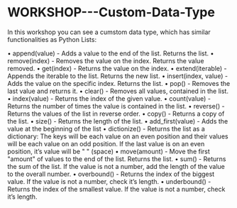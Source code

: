 # WORKSHOP---Custom-Data-Type

In this workshop you can see a cumstom data type, which has similar functionalities as Python Lists:

•	append(value) - Adds a value to the end of the list. Returns the list.
•	remove(index) - Removes the value on the index. Returns the value removed.
•	get(index) - Returns the value on the index.
•	extend(iterable) - Appends the iterable to the list. Returns the new list.
•	insert(index, value) - Adds the value on the specific index. Returns the list.
•	pop() - Removes the last value and returns it.
•	clear() - Removes all values, contained in the list.
•	index(value) - Returns the index of the given value.
•	count(value) - Returns the number of times the value is contained in the list.
•	reverse() - Returns the values of the list in reverse order.
•	copy() - Returns a copy of the list.
•	size() - Returns the length of the list.
•	add_first(value) - Adds the value at the beginning of the list
•	dictionize() - Returns the list as a dictionary: The keys will be each value on an even position and their values will be each value on an odd position. If the last value is on an even position, it’s value will be " " (space)
•	move(amount) - Move the first "amount" of values to the end of the list. Returns the list.
•	sum() - Returns the sum of the list. If the value is not a number, add the length of the value to the overall number.
•	overbound() - Returns the index of the biggest value. If the value is not a number, check it’s length.
•	underbound() - Returns the index of the smallest value. If the value is not a number, check it’s length.
